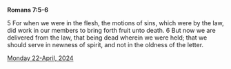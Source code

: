 **Romans 7:5-6**

5 For when we were in the flesh, the motions of sins, which were by the law, did work in our members to bring forth fruit unto death. 6 But now we are delivered from the law, that being dead wherein we were held; that we should serve in newness of spirit, and not in the oldness of the letter.

[Monday 22-April, 2024](https://getbible.net/kjv/Romans/7/5-6)
